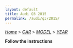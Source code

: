 ```yaml
---
layout: default
title: Audi Q3 2015
permalink: /audi/q3/2015/
---
```

[*Home*](/) > [*CAR*](/car/) > [*MODEL*](/car/model/) > [*YEAR*](/car/model/year/)

**Follow the instructions**